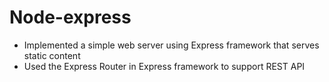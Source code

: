 # Node-express

- Implemented a simple web server using Express framework that serves static content
- Used the Express Router in Express framework to support REST API
